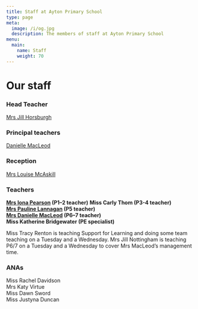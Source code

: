 ```yaml
---
title: Staff at Ayton Primary School
type: page
meta:
  image: /i/og.jpg
  description: The members of staff at Ayton Primary School
menu:
  main:
    name: Staff
    weight: 70
---
```

# Our staff

### Head Teacher

[Mrs Jill Horsburgh](mailto:Jill.Horsburgh@scotborders.gov.uk)

### Principal teachers

[Danielle MacLeod](mailto:Danielle.MacLeod@scotborders.gov.uk)

### Reception

[Mrs Louise McAskill](mailto:louise.mcaskill1@scotborders.gov.uk)

### Teachers

**[Mrs Iona Pearson](mailto:gw22pearsoniona@glow.sch.uk) (P1–2 teacher)**
**Miss Carly Thom (P3-4 teacher)**\
**[Mrs Pauline Lannagan](mailto:gw17lannaganpauline@glow.sch.uk) (P5 teacher)**\
**[Mrs Danielle MacLeod](mailto:Danielle.MacLeod@scotborders.gov.uk) (P6–7 teacher)**\
**Miss Katherine Bridgewater (PE specialist)**

Miss Tracy Renton is teaching Support for Learning and doing some team teaching on a Tuesday and a Wednesday. Mrs Jill Nottingham is teaching P6/7 on a Tuesday and a Wednesday to cover Mrs MacLeod’s management time.

### ANAs

Miss Rachel Davidson\
Mrs Katy Virtue\
Miss Dawn Sword\
Miss Justyna Duncan
